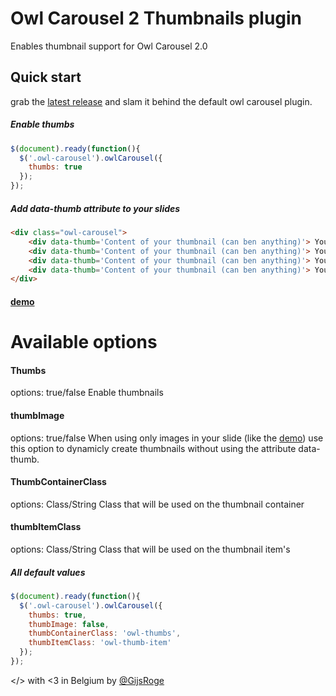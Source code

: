 # Owl Carousel 2 Thumbnails plugin
Enables thumbnail support for Owl Carousel 2.0

## Quick start
grab the [latest release](https://github.com/gijsroge/OwlCarousel2-Thumbs/blob/master/src/owl.thumbs.js) and slam it behind the default owl carousel plugin.

##### Enable thumbs
```javascript
$(document).ready(function(){
  $('.owl-carousel').owlCarousel({
    thumbs: true
  });
});
```
##### Add data-thumb attribute to your slides
```html
<div class="owl-carousel">
    <div data-thumb='Content of your thumbnail (can ben anything)'> Your Content </div>
    <div data-thumb='Content of your thumbnail (can ben anything)'> Your Content </div>
    <div data-thumb='Content of your thumbnail (can ben anything)'> Your Content </div>
    <div data-thumb='Content of your thumbnail (can ben anything)'> Your Content </div>
</div>
```

#### [demo](http://gijsroge.github.io/owl-carousel2-thumbs)

# Available options
#### Thumbs
options: true/false
Enable thumbnails

#### thumbImage
options: true/false
When using only images in your slide (like the [demo](http://gijsroge.github.io/owl-carousel2-thumbs)) use this option to dynamicly create thumbnails without using the attribute data-thumb.

#### ThumbContainerClass
options: Class/String
Class that will be used on the thumbnail container

#### thumbItemClass
options: Class/String
Class that will be used on the thumbnail item's

##### All default values
```javascript
$(document).ready(function(){
  $('.owl-carousel').owlCarousel({
    thumbs: true,
    thumbImage: false,
    thumbContainerClass: 'owl-thumbs',
    thumbItemClass: 'owl-thumb-item'
  });
});
```

</> with <3 in Belgium by [@GijsRoge](https://twitter.com/GijsRoge)
